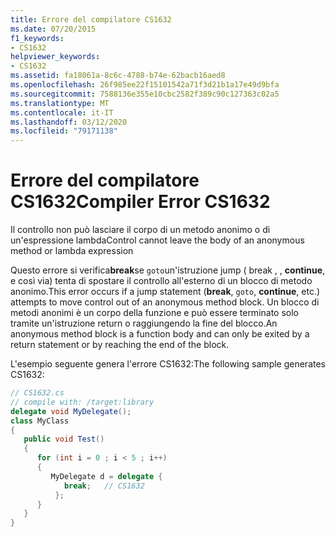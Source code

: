 ```yaml
---
title: Errore del compilatore CS1632
ms.date: 07/20/2015
f1_keywords:
- CS1632
helpviewer_keywords:
- CS1632
ms.assetid: fa18061a-8c6c-4788-b74e-62bacb16aed8
ms.openlocfilehash: 26f985ee22f15101542a71f3d21b1a17e49d9bfa
ms.sourcegitcommit: 7588136e355e10cbc2582f389c90c127363c02a5
ms.translationtype: MT
ms.contentlocale: it-IT
ms.lasthandoff: 03/12/2020
ms.locfileid: "79171138"
---
```

# <a name="compiler-error-cs1632"></a><span data-ttu-id="5f0d2-102">Errore del compilatore CS1632</span><span class="sxs-lookup"><span data-stu-id="5f0d2-102">Compiler Error CS1632</span></span>
<span data-ttu-id="5f0d2-103">Il controllo non può lasciare il corpo di un metodo anonimo o di un'espressione lambda</span><span class="sxs-lookup"><span data-stu-id="5f0d2-103">Control cannot leave the body of an anonymous method or lambda expression</span></span>  
  
 <span data-ttu-id="5f0d2-104">Questo errore si verifica**break**se `goto`un'istruzione jump ( break , , **continue**, e così via) tenta di spostare il controllo all'esterno di un blocco di metodo anonimo.</span><span class="sxs-lookup"><span data-stu-id="5f0d2-104">This error occurs if a jump statement (**break**, `goto`, **continue**, etc.) attempts to move control out of an anonymous method block.</span></span> <span data-ttu-id="5f0d2-105">Un blocco di metodi anonimi è un corpo della funzione e può essere terminato solo tramite un'istruzione return o raggiungendo la fine del blocco.</span><span class="sxs-lookup"><span data-stu-id="5f0d2-105">An anonymous method block is a function body and can only be exited by a return statement or by reaching the end of the block.</span></span>  
  
 <span data-ttu-id="5f0d2-106">L'esempio seguente genera l'errore CS1632:</span><span class="sxs-lookup"><span data-stu-id="5f0d2-106">The following sample generates CS1632:</span></span>  
  
```csharp  
// CS1632.cs  
// compile with: /target:library  
delegate void MyDelegate();  
class MyClass  
{  
   public void Test()  
   {
      for (int i = 0 ; i < 5 ; i++)  
      {  
         MyDelegate d = delegate {  
            break;   // CS1632  
          };
      }  
   }  
}  
```
